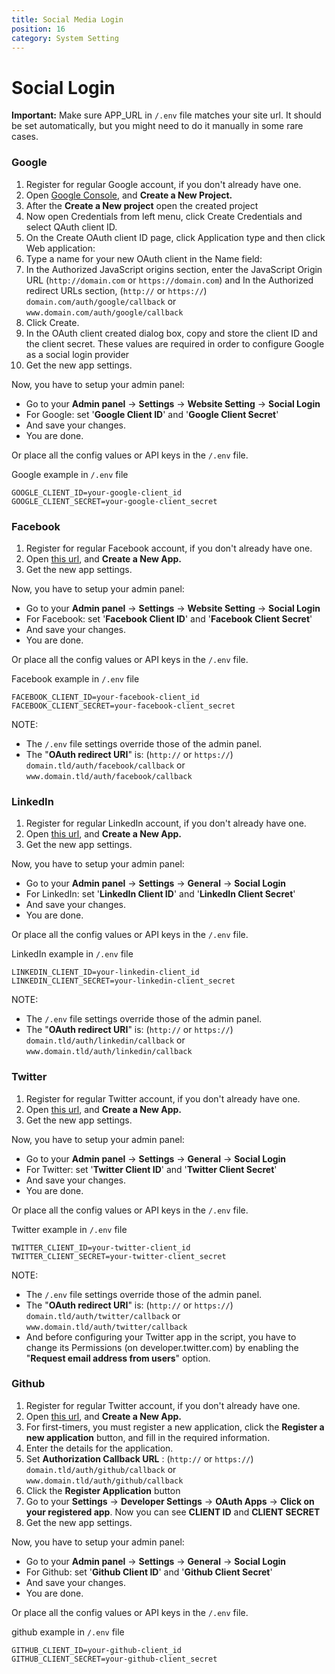 ```yaml
---
title: Social Media Login
position: 16
category: System Setting
---
```


# Social Login

**Important:** Make sure APP_URL in `/.env` file matches your site url. It should be set automatically, but you might need to do it manually in some rare cases.

### Google

1.  Register for regular Google account, if you don't already have one.
2.  Open [Google Console](https://console.developers.google.com/), and **Create a New Project.**
3.  After the **Create a New project** open the created project
4.  Now open Credentials from left menu, click Create Credentials and select QAuth client ID.
5.  On the Create OAuth client ID page, click Application type and then click Web application:
6.  Type a name for your new OAuth client in the Name field:
7.  In the Authorized JavaScript origins section, enter the JavaScript Origin URL (`http://domain.com` or `https://domain.com`) and In the Authorized redirect URLs section, (`http://` or `https://`) `domain.com/auth/google/callback` or `www.domain.com/auth/google/callback`
8.  Click Create.
9.  In the OAuth client created dialog box, copy and store the client ID and the client secret. These values are required in order to configure Google as a social login provider
10. Get the new app settings.

Now, you have to setup your admin panel:

- Go to your **Admin panel** -> **Settings** -> **Website Setting** -> **Social Login**
- For Google: set '**Google Client ID**' and '**Google Client Secret**'
- And save your changes.
- You are done.

Or place all the config values or API keys in the `/.env` file.

Google example in `/.env` file

```
GOOGLE_CLIENT_ID=your-google-client_id
GOOGLE_CLIENT_SECRET=your-google-client_secret
```

### Facebook

1.  Register for regular Facebook account, if you don't already have one.
2.  Open [this url](https://developers.facebook.com/), and **Create a New App.**
3.  Get the new app settings.

Now, you have to setup your admin panel:

- Go to your **Admin panel** -> **Settings** -> **Website Setting** -> **Social Login**
- For Facebook: set '**Facebook Client ID**' and '**Facebook Client Secret**'
- And save your changes.
- You are done.

Or place all the config values or API keys in the `/.env` file.

Facebook example in `/.env` file

```
FACEBOOK_CLIENT_ID=your-facebook-client_id
FACEBOOK_CLIENT_SECRET=your-facebook-client_secret
```

NOTE:

- The `/.env` file settings override those of the admin panel.
- The "**OAuth redirect URI**" is: (`http://` or `https://`) `domain.tld/auth/facebook/callback` or `www.domain.tld/auth/facebook/callback`

### LinkedIn

1.  Register for regular LinkedIn account, if you don't already have one.
2.  Open [this url](https://www.linkedin.com/developer/apps), and **Create a New App.**
3.  Get the new app settings.

Now, you have to setup your admin panel:

- Go to your **Admin panel** -> **Settings** -> **General** -> **Social Login**
- For LinkedIn: set '**LinkedIn Client ID**' and '**LinkedIn Client Secret**'
- And save your changes.
- You are done.

Or place all the config values or API keys in the `/.env` file.

LinkedIn example in `/.env` file

```
LINKEDIN_CLIENT_ID=your-linkedin-client_id
LINKEDIN_CLIENT_SECRET=your-linkedin-client_secret
```

NOTE:

- The `/.env` file settings override those of the admin panel.
- The "**OAuth redirect URI**" is: (`http://` or `https://`) `domain.tld/auth/linkedin/callback` or `www.domain.tld/auth/linkedin/callback`

### Twitter

1.  Register for regular Twitter account, if you don't already have one.
2.  Open [this url](https://apps.twitter.com/), and **Create a New App.**
3.  Get the new app settings.

Now, you have to setup your admin panel:

- Go to your **Admin panel** -> **Settings** -> **General** -> **Social Login**
- For Twitter: set '**Twitter Client ID**' and '**Twitter Client Secret**'
- And save your changes.
- You are done.

Or place all the config values or API keys in the `/.env` file.

Twitter example in `/.env` file

```
TWITTER_CLIENT_ID=your-twitter-client_id
TWITTER_CLIENT_SECRET=your-twitter-client_secret
```

NOTE:

- The `/.env` file settings override those of the admin panel.
- The "**OAuth redirect URI**" is: (`http://` or `https://`) `domain.tld/auth/twitter/callback` or `www.domain.tld/auth/twitter/callback`
- And before configuring your Twitter app in the script, you have to change its Permissions (on developer.twitter.com) by enabling the "**Request email address from users**" option.

### Github

1.  Register for regular Twitter account, if you don't already have one.
2.  Open [this url](https://github.com/settings/applications/new), and **Create a New App.**
3.  For first-timers, you must register a new application, click the **Register a new application** button, and fill in the required information.
4.  Enter the details for the application.
5.  Set **Authorization Callback URL** : (`http://` or `https://`) `domain.tld/auth/github/callback` or `www.domain.tld/auth/github/callback`
6.  Click the **Register Application** button
7.  Go to your **Settings** -> **Developer Settings** -> **OAuth Apps** -> **Click on your registered app**. Now you can see **CLIENT ID** and **CLIENT SECRET**
8.  Get the new app settings.

Now, you have to setup your admin panel:

- Go to your **Admin panel** -> **Settings** -> **General** -> **Social Login**
- For Github: set '**Github Client ID**' and '**Github Client Secret**'
- And save your changes.
- You are done.

Or place all the config values or API keys in the `/.env` file.

github example in `/.env` file

```
GITHUB_CLIENT_ID=your-github-client_id
GITHUB_CLIENT_SECRET=your-github-client_secret
```
